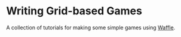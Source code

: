 # Writing Grid-based Games

A collection of tutorials for making some simple games using [Waffle](https://github.com/endemic/waffle).
